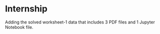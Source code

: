 # Internship 
Adding the solved worksheet-1 data that includes 3 PDF files and 1 Jupyter Notebook file.
